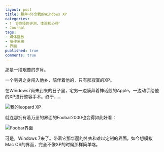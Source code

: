 ```yaml
---
layout: post
title: 膜拜+怀念我的Windows XP
categories:
- ! '@奇怪的评测、体验和心得'
- Journal
tags:
- 媒体播放
- 操作系统
- 界面
published: true
comments: true
---
```

<p>那是一段艰苦的岁月。</p>

<p>一个宅男之身闯入他乡，陪伴着他的，只有那寂寞的XP。</p>

<p>在Windows7尚未到来的日子里，宅男一边膜拜着神话般的Apple，一边动手给他的XP进行整容手术。终于……</p>

<p><img src="http://i1198.photobucket.com/albums/aa450/itrowa/blog_post_legacy/leopard-2-1024x640.jpg" alt="我的leopard XP " /></p>

<p>就连那拥有着万恶的界面的Foobar2000也变得如此好看：</p>

<p><img src="http://i1198.photobucket.com/albums/aa450/itrowa/blog_post_legacy/foobar2000_cli.jpg" alt="Foobar界面" /></p>

<p>可是，Windows 7来了。带着它那华丽的外衣和难以定制的界面。如今想模拟Mac OS的界面，完全不像XP的时候那样简单咯。</p>
